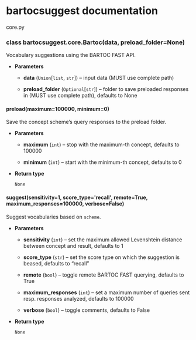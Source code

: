 # bartocsuggest documentation

core.py


### class bartocsuggest.core.Bartoc(data, preload_folder=None)
Vocabulary suggestions using the BARTOC FAST API.


* **Parameters**

    
    * **data** (`Union`[`list`, `str`]) – input data (MUST use complete path)


    * **preload_folder** (`Optional`[`str`]) – folder to save preloaded responses in (MUST use complete path), defaults to None



#### preload(maximum=100000, minimum=0)
Save the concept scheme’s query responses to the preload folder.


* **Parameters**

    
    * **maximum** (`int`) – stop with the maximum-th concept, defaults to 100000


    * **minimum** (`int`) – start with the minimum-th concept, defaults to 0



* **Return type**

    `None`



#### suggest(sensitivity=1, score_type='recall', remote=True, maximum_responses=100000, verbose=False)
Suggest vocabularies based on `scheme`.


* **Parameters**

    
    * **sensitivity** (`int`) – set the maximum allowed Levenshtein distance between concept and result, defaults to 1


    * **score_type** (`str`) – set the score type on which the suggestion is beased, defaults to “recall”


    * **remote** (`bool`) – toggle remote BARTOC FAST querying, defaults to True


    * **maximum_responses** (`int`) – set a maximum number of queries sent resp. responses analyzed, defaults to 100000


    * **verbose** (`bool`) – toggle comments, defaults to False



* **Return type**

    `None`
